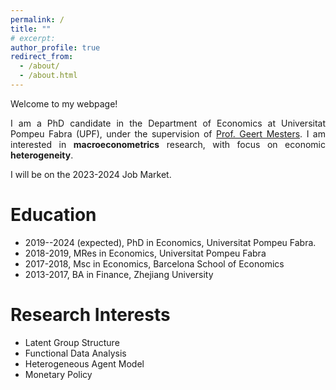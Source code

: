 ```yaml
---
permalink: /
title: ""
# excerpt: 
author_profile: true
redirect_from: 
  - /about/
  - /about.html
---
```


Welcome to my webpage!

<p style='text-align: justify;'> I am a PhD candidate in the Department of Economics at Universitat Pompeu Fabra (UPF), under the supervision of <a href="https://www.geertmesters.com/"> Prof. Geert Mesters</a>. I am interested in <b>macroeconometrics</b> research, with focus on economic <b>heterogeneity</b>.</p>

I will be on the 2023-2024 Job Market.

Education
======
- 2019--2024 (expected), PhD in Economics, Universitat Pompeu Fabra.
- 2018-2019, MRes in Economics, Universitat Pompeu Fabra
- 2017-2018, Msc in Economics, Barcelona School of Economics
- 2013-2017, BA in Finance, Zhejiang University

Research Interests
======
- Latent Group Structure
- Functional Data Analysis
- Heterogeneous Agent Model
- Monetary Policy